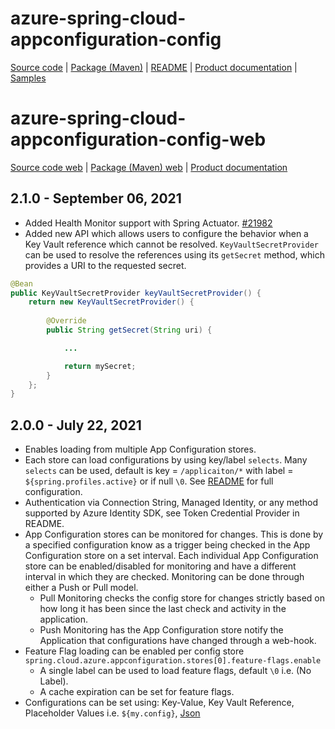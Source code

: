 # azure-spring-cloud-appconfiguration-config

[Source code][source_code] | [Package (Maven)][package] | [README][readme] | [Product documentation][docs] | [Samples][samples]

# azure-spring-cloud-appconfiguration-config-web

[Source code web][source_code_web] | [Package (Maven) web][package_web] | [Product documentation][docs]

## 2.1.0 - September 06, 2021

* Added Health Monitor support with Spring Actuator. [#21982](https://github.com/Azure/azure-sdk-for-java/issues/21982)
* Added new API which allows users to configure the behavior when a Key Vault reference which cannot be resolved. `KeyVaultSecretProvider` can be used to resolve the references using its `getSecret` method, which provides a URI to the requested secret.

```java
@Bean
public KeyVaultSecretProvider keyVaultSecretProvider() {
    return new KeyVaultSecretProvider() {
        
        @Override
        public String getSecret(String uri) {

            ...

            return mySecret;
        }
    };
}
```

## 2.0.0 - July 22, 2021

* Enables loading from multiple App Configuration stores.
* Each store can load configurations by using key/label `selects`. Many `selects` can be used, default is key = `/applicaiton/*` with label = `${spring.profiles.active}` or if null `\0`. See [README][readme] for full configuration.
* Authentication via Connection String, Managed Identity, or any method supported by Azure Identity SDK, see Token Credential Provider in README.
* App Configuration stores can be monitored for changes. This is done by a specified configuration know as a trigger being checked in the App Configuration store on a set interval. Each individual App Configuration store can be enabled/disabled for monitoring and have a different interval in which they are checked. Monitoring can be done through either a Push or Pull model.
  * Pull Monitoring checks the config store for changes strictly based on how long it has been since the last check and activity in the application.
  * Push Monitoring has the App Configuration store notify the Application that configurations have changed through a web-hook.
* Feature Flag loading can be enabled per config store `spring.cloud.azure.appconfiguration.stores[0].feature-flags.enable`
  * A single label can be used to load feature flags, default `\0` i.e. (No Label).
  * A cache expiration can be set for feature flags.
* Configurations can be set using: Key-Value, Key Vault Reference, Placeholder Values i.e. `${my.config}`, [Json](https://docs.microsoft.com/azure/azure-app-configuration/howto-leverage-json-content-type)

<!-- LINKS -->
[docs]: https://docs.microsoft.com/azure/azure-app-configuration/quickstart-java-spring-app
[package]: https://mvnrepository.com/artifact/com.azure.spring/azure-spring-cloud-appconfiguration-config
[samples]: https://github.com/Azure-Samples/azure-spring-boot-samples/tree/main/appconfiguration
[source_code]: https://github.com/Azure/azure-sdk-for-java/tree/master/sdk/appconfiguration/azure-spring-cloud-appconfiguration-config
[token_credentials]: https://github.com/Azure/azure-sdk-for-java/blob/master/sdk/identity/azure-identity/README.md
[readme]: https://github.com/Azure/azure-sdk-for-java/tree/master/sdk/appconfiguration/azure-spring-cloud-starter-appconfiguration-config

[package_web]: https://mvnrepository.com/artifact/com.azure.spring/azure-spring-cloud-appconfiguration-config-web
[source_code_web]: https://github.com/Azure/azure-sdk-for-java/tree/master/sdk/appconfiguration/azure-spring-cloud-appconfiguration-config-web